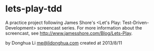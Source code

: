 lets-play-tdd
=============

A practice project following James Shore's &lt;Let's Play: Test-Driven-Development> screencast series.
For more information about the screencast, see http://www.jamesshore.com/Blog/Lets-Play.

by Donghua Li <me@lidonghua.com>
created at 2013/8/11
